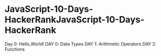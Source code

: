 # JavaScript-10-Days-HackerRankJavaScript-10-Days-HackerRank
Day 0: Hello,World!
DAY 0: Data Types
DAY 1: Arithmetic Operators
DAY 2: Functions
